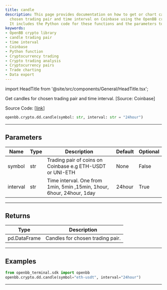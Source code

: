 ```yaml
---
title: candle
description: This page provides documentation on how to get or chart candle for a
  chosen trading pair and time interval on Coinbase using the OpenBB crypto library.
  It includes the Python code for these functions and the parameters to use.
keywords:
- OpenBB crypto library
- candle trading pair
- time interval
- Coinbase
- Python function
- Cryptocurrency trading
- Crypto trading analysis
- Cryptocurrency pairs
- Trade charting
- Data export
---
```


import HeadTitle from '@site/src/components/General/HeadTitle.tsx';

<HeadTitle title="crypto.dd.candle - Reference | OpenBB SDK Docs" />

Get candles for chosen trading pair and time interval. [Source: Coinbase]

Source Code: [[link](https://github.com/OpenBB-finance/OpenBBTerminal/tree/main/openbb_terminal/cryptocurrency/due_diligence/coinbase_model.py#L143)]

```python wordwrap
openbb.crypto.dd.candle(symbol: str, interval: str = "24hour")
```

---

## Parameters

| Name | Type | Description | Default | Optional |
| ---- | ---- | ----------- | ------- | -------- |
| symbol | str | Trading pair of coins on Coinbase e.g ETH-USDT or UNI-ETH | None | False |
| interval | str | Time interval. One from 1min, 5min ,15min, 1hour, 6hour, 24hour, 1day | 24hour | True |


---

## Returns

| Type | Description |
| ---- | ----------- |
| pd.DataFrame | Candles for chosen trading pair. |
---

## Examples

```python
from openbb_terminal.sdk import openbb
openbb.crypto.dd.candle(symbol="eth-usdt", interval="24hour")
```

---

